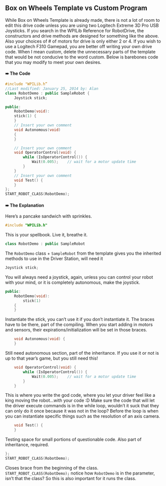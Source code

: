 ## Box on Wheels Template vs Custom Program

While Box on Wheels Template is already made, there is not a lot of room to edit this drive code unless you are using two Logitech Extreme 3D Pro USB Joysticks.
If you search in the WPILib Reference for RobotDrive, the constructors and drive methods are designed for something like the above. Also your choices of # of motors for drive is only either 2 or 4. If you wish to use a Logitech F310 Gamepad, you are better off writing your own drive code.
When I mean custom, delete the unnecessary parts of the template that would be not conducive to the word custom. Below is barebones code that you may modify to meet your own desires.

#### ➠ The Code

```c++
#include "WPILib.h”
//Last modified: January 25, 2014 by: Alan
class RobotDemo : public SampleRobot {
	Joystick stick;

public:
	RobotDemo(void):
	stick(1) {
	}
	// Insert your own comment
	void Autonomous(void)
	{
	}

	// Insert your own comment
	void OperatorControl(void) {
		while (IsOperatorControl()) {
			Wait(0.005);	// wait for a motor update time
		}
	}
	// Insert your own comment
	void Test() {
	}
};
START_ROBOT_CLASS(RobotDemo);
```

#### ➠ The Explanation
Here’s a pancake sandwich with sprinkles.

```c++
#include "WPILib.h"
```

This is your spellbook. Live it, breathe it.

```c++
class RobotDemo : public SampleRobot
```

The `RobotDemo` class + `SampleRobot` from the template gives you the inherited methods to use in the Driver Station, will need it

```c++
Joystick stick;
```

You will always need a joystick, again, unless you can control your robot with your mind, or it is completely autonomous, make the joystick.

```c++
public:
	RobotDemo(void):
		stick(1)
	{
	}
```

Instantiate the stick, you can’t use it if you don’t instantiate it. The braces have to be there, part of the compiling. When you start adding in motors and sensors, their expirations/initialization will be set in those braces.

```c++
	void Autonomous(void) {
	}
```

Still need autonomous section, part of the inheritance. If you use it or not is up to that year’s game, but you still need this!

```c++
	void OperatorControl(void) {
		while (IsOperatorControl()) {
		    Wait(0.005);	// wait for a motor update time
		}
	}
```

This is where you write the god code, where you let your driver feel like a king moving the robot...with your code :D Make sure the code that will let the driver execute commands is in the while loop, wouldn’t it suck that they can only do it once because it was not in the loop? Before the loop is when you can instantiate specific things such as the resolution of an axis camera.

```c++
	void Test() {
	}
```

Testing space for small portions of questionable code. Also part of inheritance, required.

```c++
};
START_ROBOT_CLASS(RobotDemo);
```

Closes brace from the beginning of the class. `START_ROBOT_CLASS(RobotDemo);` notice how `RobotDemo` is in the parameter, isn’t that the class? So this is also important for it runs the class.
